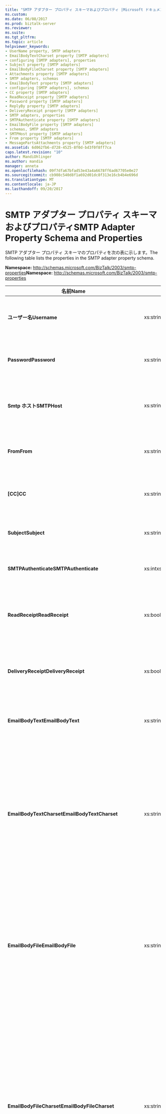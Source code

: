 ```yaml
---
title: "SMTP アダプター プロパティ スキーマおよびプロパティ |Microsoft ドキュメント"
ms.custom: 
ms.date: 06/08/2017
ms.prod: biztalk-server
ms.reviewer: 
ms.suite: 
ms.tgt_pltfrm: 
ms.topic: article
helpviewer_keywords:
- UserName property, SMTP adapters
- EmailBodyTextCharset property [SMTP adapters]
- configuring [SMTP adapters], properties
- Subject property [SMTP adapters]
- EmailBodyFileCharset property [SMTP adapters]
- Attachments property [SMTP adapters]
- SMTP adapters, schemas
- EmailBodyText property [SMTP adapters]
- configuring [SMTP adapters], schemas
- CC property [SMTP adapters]
- ReadReceipt property [SMTP adapters]
- Password property [SMTP adapters]
- ReplyBy property [SMTP adapters]
- DeliveryReceipt property [SMTP adapters]
- SMTP adapters, properties
- SMTPAuthenticate property [SMTP adapters]
- EmailBodyFile property [SMTP adapters]
- schemas, SMTP adapters
- SMTPHost property [SMTP adapters]
- From property [SMTP adapters]
- MessagePartsAttachments property [SMTP adapters]
ms.assetid: 6d062fb6-d728-4525-8f0d-bd3f0f8ff7ca
caps.latest.revision: "10"
author: MandiOhlinger
ms.author: mandia
manager: anneta
ms.openlocfilehash: 09f7dfa67bfad53e43a4a6678ff6ad67705e0e27
ms.sourcegitcommit: cb908c540d8f1a692d01dc8f313e16cb4b4e696d
ms.translationtype: MT
ms.contentlocale: ja-JP
ms.lasthandoff: 09/20/2017
---
```

# <a name="smtp-adapter-property-schema-and-properties"></a><span data-ttu-id="cf558-102">SMTP アダプター プロパティ スキーマおよびプロパティ</span><span class="sxs-lookup"><span data-stu-id="cf558-102">SMTP Adapter Property Schema and Properties</span></span>
<span data-ttu-id="cf558-103">SMTP アダプター プロパティ スキーマのプロパティを次の表に示します。</span><span class="sxs-lookup"><span data-stu-id="cf558-103">The following table lists the properties in the SMTP adapter property schema.</span></span>  
  
 <span data-ttu-id="cf558-104">**Namespace:** http://schemas.microsoft.com/BizTalk/2003/smtp-properties</span><span class="sxs-lookup"><span data-stu-id="cf558-104">**Namespace:** http://schemas.microsoft.com/BizTalk/2003/smtp-properties</span></span>  
  
|<span data-ttu-id="cf558-105">名前</span><span class="sxs-lookup"><span data-stu-id="cf558-105">Name</span></span>|<span data-ttu-id="cf558-106">型</span><span class="sxs-lookup"><span data-stu-id="cf558-106">Type</span></span>|<span data-ttu-id="cf558-107">Description</span><span class="sxs-lookup"><span data-stu-id="cf558-107">Description</span></span>|  
|----------|----------|-----------------|  
|<span data-ttu-id="cf558-108">**ユーザー名**</span><span class="sxs-lookup"><span data-stu-id="cf558-108">**Username**</span></span>|<span data-ttu-id="cf558-109">xs:string</span><span class="sxs-lookup"><span data-stu-id="cf558-109">xs:string</span></span>|<span data-ttu-id="cf558-110">SMTP サーバーでの認証に使用するユーザー名を指定します。</span><span class="sxs-lookup"><span data-stu-id="cf558-110">Specify the user name to use for authentication with the SMTP server.</span></span>|  
|<span data-ttu-id="cf558-111">**Password**</span><span class="sxs-lookup"><span data-stu-id="cf558-111">**Password**</span></span>|<span data-ttu-id="cf558-112">xs:string</span><span class="sxs-lookup"><span data-stu-id="cf558-112">xs:string</span></span>|<span data-ttu-id="cf558-113">SMTP サーバーでの認証に使用するパスワードを指定します。</span><span class="sxs-lookup"><span data-stu-id="cf558-113">Specify the password to use for authentication with the SMTP server.</span></span>|  
|<span data-ttu-id="cf558-114">**Smtp ホスト**</span><span class="sxs-lookup"><span data-stu-id="cf558-114">**SMTPHost**</span></span>|<span data-ttu-id="cf558-115">xs:string</span><span class="sxs-lookup"><span data-stu-id="cf558-115">xs:string</span></span>|<span data-ttu-id="cf558-116">メッセージの送信時に使用する SMTP サーバーの名前を指定します。</span><span class="sxs-lookup"><span data-stu-id="cf558-116">Specify the name of the SMTP server to use when sending messages.</span></span>|  
|<span data-ttu-id="cf558-117">**From**</span><span class="sxs-lookup"><span data-stu-id="cf558-117">**From**</span></span>|<span data-ttu-id="cf558-118">xs:string</span><span class="sxs-lookup"><span data-stu-id="cf558-118">xs:string</span></span>|<span data-ttu-id="cf558-119">SMTP に配置する電子メール アドレスを指定**から**ヘッダー。</span><span class="sxs-lookup"><span data-stu-id="cf558-119">Specify the e-mail address to place on the SMTP **From** header.</span></span>|  
|<span data-ttu-id="cf558-120">**[CC]**</span><span class="sxs-lookup"><span data-stu-id="cf558-120">**CC**</span></span>|<span data-ttu-id="cf558-121">xs:string</span><span class="sxs-lookup"><span data-stu-id="cf558-121">xs:string</span></span>|<span data-ttu-id="cf558-122">メッセージのコピーを送信する電子メール アドレスを指定します。</span><span class="sxs-lookup"><span data-stu-id="cf558-122">Specify the e-mail address to send a copy of the message.</span></span>|  
|<span data-ttu-id="cf558-123">**Subject**</span><span class="sxs-lookup"><span data-stu-id="cf558-123">**Subject**</span></span>|<span data-ttu-id="cf558-124">xs:string</span><span class="sxs-lookup"><span data-stu-id="cf558-124">xs:string</span></span>|<span data-ttu-id="cf558-125">メッセージの件名ヘッダーを指定します。</span><span class="sxs-lookup"><span data-stu-id="cf558-125">Specify the subject header for the message.</span></span>|  
|<span data-ttu-id="cf558-126">**SMTPAuthenticate**</span><span class="sxs-lookup"><span data-stu-id="cf558-126">**SMTPAuthenticate**</span></span>|<span data-ttu-id="cf558-127">xs:int</span><span class="sxs-lookup"><span data-stu-id="cf558-127">xs:int</span></span>|<span data-ttu-id="cf558-128">SMTP サーバーで使用する認証の種類を指定します。</span><span class="sxs-lookup"><span data-stu-id="cf558-128">Specify the type of authentication to use with the SMTP server.</span></span>|  
|<span data-ttu-id="cf558-129">**ReadReceipt**</span><span class="sxs-lookup"><span data-stu-id="cf558-129">**ReadReceipt**</span></span>|<span data-ttu-id="cf558-130">xs:boolean</span><span class="sxs-lookup"><span data-stu-id="cf558-130">xs:boolean</span></span>|<span data-ttu-id="cf558-131">メッセージが開封されたときに確認電子メール メッセージを送信するかどうかを指定します。</span><span class="sxs-lookup"><span data-stu-id="cf558-131">Specify whether to send a confirmation e-mail message when the message is read.</span></span>|  
|<span data-ttu-id="cf558-132">**DeliveryReceipt**</span><span class="sxs-lookup"><span data-stu-id="cf558-132">**DeliveryReceipt**</span></span>|<span data-ttu-id="cf558-133">xs:boolean</span><span class="sxs-lookup"><span data-stu-id="cf558-133">xs:boolean</span></span>|<span data-ttu-id="cf558-134">メッセージの配信後に確認電子メール メッセージを送信するかどうかを指定します。</span><span class="sxs-lookup"><span data-stu-id="cf558-134">Specify whether to send a confirmation e-mail message after delivery of the message.</span></span>|  
|<span data-ttu-id="cf558-135">**EmailBodyText**</span><span class="sxs-lookup"><span data-stu-id="cf558-135">**EmailBodyText**</span></span>|<span data-ttu-id="cf558-136">xs:string</span><span class="sxs-lookup"><span data-stu-id="cf558-136">xs:string</span></span>|<span data-ttu-id="cf558-137">送信する電子メールの本文に使用するテキストを指定します。</span><span class="sxs-lookup"><span data-stu-id="cf558-137">Specify text to be used for the body of the e-mail being sent.</span></span>|  
|<span data-ttu-id="cf558-138">**EmailBodyTextCharset**</span><span class="sxs-lookup"><span data-stu-id="cf558-138">**EmailBodyTextCharset**</span></span>|<span data-ttu-id="cf558-139">xs:string</span><span class="sxs-lookup"><span data-stu-id="cf558-139">xs:string</span></span>|<span data-ttu-id="cf558-140">ときに送信する電子メールの本文のエンコードを使用する文字セットの指定、 **EmailBodyText**オプションを使用します。</span><span class="sxs-lookup"><span data-stu-id="cf558-140">Specify the character set to use for encoding the body of the e-mail being sent when the **EmailBodyText** option is used.</span></span> <span data-ttu-id="cf558-141">SMTP アダプタは、変換、 **EmailBodyText**文字で指定したセットに**EmailBodyTextCharset**です。</span><span class="sxs-lookup"><span data-stu-id="cf558-141">The SMTP adapter will convert the **EmailBodyText** to the character set specified by **EmailBodyTextCharset**.</span></span>|  
|<span data-ttu-id="cf558-142">**EmailBodyFile**</span><span class="sxs-lookup"><span data-stu-id="cf558-142">**EmailBodyFile**</span></span>|<span data-ttu-id="cf558-143">xs:string</span><span class="sxs-lookup"><span data-stu-id="cf558-143">xs:string</span></span>|<span data-ttu-id="cf558-144">ファイルの内容が、メールが送信されると、ファイルへの完全パスの本体用に使用されることを指定します。</span><span class="sxs-lookup"><span data-stu-id="cf558-144">Specifies that the contents of a file will be used for the body of the e-mail being sent and the full path to the file.</span></span> <span data-ttu-id="cf558-145">このパスは、実行時に SMTP アダプターのホストからアクセスできる必要があります。</span><span class="sxs-lookup"><span data-stu-id="cf558-145">This path must be accessible to the host for the SMTP adapter at run time.</span></span>|  
|<span data-ttu-id="cf558-146">**EmailBodyFileCharset**</span><span class="sxs-lookup"><span data-stu-id="cf558-146">**EmailBodyFileCharset**</span></span>|<span data-ttu-id="cf558-147">xs:string</span><span class="sxs-lookup"><span data-stu-id="cf558-147">xs:string</span></span>|<span data-ttu-id="cf558-148">場合に送信される電子メールの本文のエンコードに使用する文字セットの指定、 **EmailBodyFile**プロパティを設定します。</span><span class="sxs-lookup"><span data-stu-id="cf558-148">Specify the character set to use for encoding the body of the e-mail being sent if the **EmailBodyFile** property is set.</span></span> <span data-ttu-id="cf558-149">SMTP アダプターではファイルの変換は行われません。ファイルはこの文字セットであらかじめエンコードされている必要があります。</span><span class="sxs-lookup"><span data-stu-id="cf558-149">The SMTP adapter will not perform any conversion on the file; the file must already be encoded in this character set.</span></span> <span data-ttu-id="cf558-150">ファイルにバイト オーダー マーク (BOM) が含まれている場合は、SMTP アダプターで削除されます。</span><span class="sxs-lookup"><span data-stu-id="cf558-150">If the file has a Byte-Order-Mark (BOM), the SMTP adapter will remove it.</span></span>|  
|<span data-ttu-id="cf558-151">**[Attachments]**</span><span class="sxs-lookup"><span data-stu-id="cf558-151">**Attachments**</span></span>|<span data-ttu-id="cf558-152">xs:string</span><span class="sxs-lookup"><span data-stu-id="cf558-152">xs:string</span></span>|<span data-ttu-id="cf558-153">電子メール メッセージにファイルを添付することと、添付するファイルへの完全パスを指定します。</span><span class="sxs-lookup"><span data-stu-id="cf558-153">Specifies that a file or files will be attached to the e-mail message and the full path to the file or files.</span></span> <span data-ttu-id="cf558-154">指定されたパスは、実行時に SMTP アダプターのホストからアクセスできる必要があります。</span><span class="sxs-lookup"><span data-stu-id="cf558-154">The specified path or paths must be accessible to the host for the SMTP adapter at run time.</span></span>|  
|<span data-ttu-id="cf558-155">**MessagePartsAttachments**</span><span class="sxs-lookup"><span data-stu-id="cf558-155">**MessagePartsAttachments**</span></span>|<span data-ttu-id="cf558-156">xs:unsignedInt</span><span class="sxs-lookup"><span data-stu-id="cf558-156">xs:unsignedInt</span></span>|<span data-ttu-id="cf558-157">BizTalk メッセージ部分を電子メール メッセージに添付する方法を指定します。</span><span class="sxs-lookup"><span data-stu-id="cf558-157">Specify how BizTalk message parts are attached to the e-mail message.</span></span>|  
|<span data-ttu-id="cf558-158">**ReplyBy**</span><span class="sxs-lookup"><span data-stu-id="cf558-158">**ReplyBy**</span></span>|<span data-ttu-id="cf558-159">xs:dateTime</span><span class="sxs-lookup"><span data-stu-id="cf558-159">xs:dateTime</span></span>|<span data-ttu-id="cf558-160">DateTime 値を指定、**返信先**送信する電子メール メッセージのヘッダー。</span><span class="sxs-lookup"><span data-stu-id="cf558-160">Specify a dateTime value for the **Reply-To** header in the outgoing e-mail message.</span></span>|  
  
## <a name="see-also"></a><span data-ttu-id="cf558-161">参照</span><span class="sxs-lookup"><span data-stu-id="cf558-161">See Also</span></span>  
 [<span data-ttu-id="cf558-162">SMTP アダプタの構成</span><span class="sxs-lookup"><span data-stu-id="cf558-162">Configuring the SMTP Adapter</span></span>](../core/configuring-the-smtp-adapter.md)